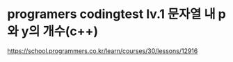 # programers codingtest lv.1 문자열 내 p와 y의 개수(c++)
https://school.programmers.co.kr/learn/courses/30/lessons/12916
